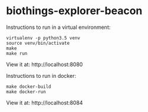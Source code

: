 # biothings-explorer-beacon
Instructions to run in a virtual environment:
```
virtualenv -p python3.5 venv
source venv/bin/activate
make
make run
```
View it at: http://localhost:8080

Instructions to run in docker:
```
make docker-build
make docker-run
```
View it at: http://localhost:8084
